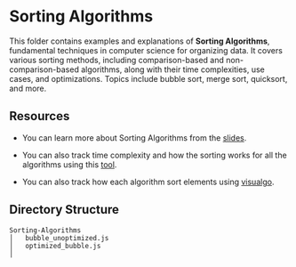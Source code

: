 # Sorting Algorithms

This folder contains examples and explanations of **Sorting Algorithms**, fundamental techniques in computer science for organizing data. It covers various sorting methods, including comparison-based and non-comparison-based algorithms, along with their time complexities, use cases, and optimizations. Topics include bubble sort, merge sort, quicksort, and more.

## Resources

- You can learn more about Sorting Algorithms from the [slides](https://cs.slides.com/colt_steele/elementary-sorting-algorithms/fullscreen).

- You can also track time complexity and how the sorting works for all the algorithms using this [tool](https://www.toptal.com/developers/sorting-algorithms).

- You can also track how each algorithm sort elements using [visualgo](https://visualgo.net/en/sorting).

## Directory Structure

```
Sorting-Algorithms
│   bubble_unoptimized.js
│   optimized_bubble.js
│
```

